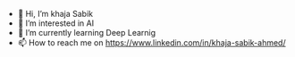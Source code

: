 - 👋 Hi, I’m khaja Sabik
- 👀 I’m interested in AI 
- 🌱 I’m currently learning Deep Learnig 
- 📫 How to reach me on https://www.linkedin.com/in/khaja-sabik-ahmed/

